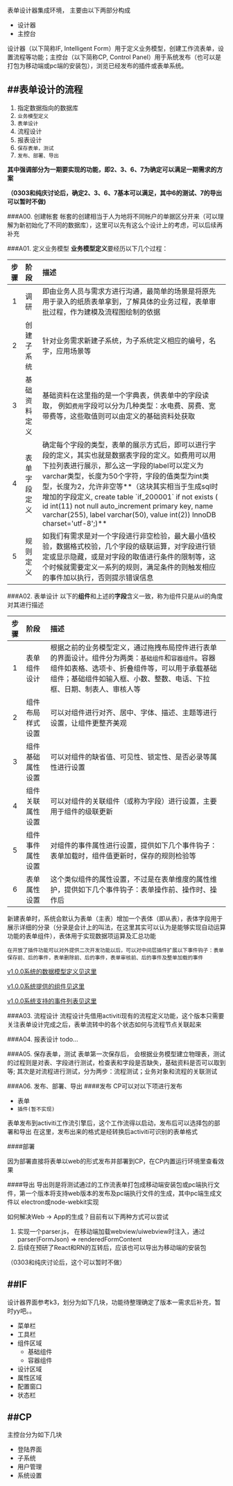 <!--
author: 不惑-农佳武
date: 2017-02-25
title: 工作流表单设计器设计文档 v1.0.0 （一、总体框架设计）
tags: 系统设计
category: 其它 
status: publish 
summary: 工作流表单设计器设计文档 v1.0.0，参考金蝶K3 BOS的系统实现对工作流表单设计器的功能进行分析设计
-->
表单设计器集成环境， 主要由以下两部分构成

+ 设计器
+ 主控台

设计器（以下简称IF, Intelligent Form）用于定义业务模型，创建工作流表单，设置流程等功能；主控台（以下简称CP, Control Panel）用于系统发布（也可以是打包为移动端或pc端的安装包），浏览已经发布的插件或表单系统。


##表单设计的流程
----------------------

1. 指定数据指向的数据库
2. ```业务模型定义```
3. ```表单设计```
4. 流程设计
5. 报表设计
6. ```保存表单，测试```
7. ```发布、部署、导出```

**其中强调部分为一期要实现的功能，即2、3、6、7为确定可以满足一期需求的方案**

**（0303和纯庆讨论后，确定2、3、6、7基本可以满足，其中6的测试、7的导出可以暂时不做)**

###A00. 创建帐套
帐套的创建相当于人为地将不同帐户的单据区分开来（可以理解为新初始化了不同的数据库），这里可以先有这么个设计上的考虑，可以后续再补充

###A01. 定义业务模型
**业务模型定义**要经历以下几个过程：

|步骤|阶段|描述|
|:------:|:----|:----|
|1| 调研| 即由业务人员与需求方进行沟通，最简单的场景是将原先用于录入的纸质表单拿到，了解具体的业务过程，表单审批过程，作为建模及流程图绘制的依据|
|2| 创建子系统| 针对业务需求新建子系统，为子系统定义相应的编号，名字，应用场景等|
|3| 基础资料定义| 基础资料在这里指的是一个字典表，供表单中的字段读取， 例如```费用```字段可以分为几种类型：水电费、房费、宽带费等，这些取值则可以由定义的基础资料处获取|
|4| 表单字段定义| 确定每个字段的类型，表单的展示方式后，即可以进行字段的定义，其实也就是数据表字段的定义。如费用可以用下拉列表进行展示，那么这一字段的label可以定义为varchar类型，长度为50个字符，字段的值类型为int类型，长度为2，允许非空等**（这块其实相当于生成sql时增加的字段定义, create table \`if_200001\` if not exists ( id int(11) not null auto_increment primary key, name varchar(255), label varchar(50), value int(2)) InnoDB charset='utf-8';)**|
|5| 规则定义| 如我们有需求是对一个字段进行非空检验，最大最小值校验，数据格式校验，几个字段的级联运算，对字段进行锁定或显示隐藏，或是对字段的取值进行条件的限制等，这个时候就需要定义一系列的规则，满足条件的则触发相应的事件加以执行，否则提示错误信息|


###A02. 表单设计
以下的**组件**和上述的**字段**含义一致，称为组件只是从ui的角度对其进行描述

|步骤|阶段|描述|
|:------:|:----|:----|
|1| 表单组件设计| 根据之前的业务模型定义，通过拖拽布局控件进行表单的界面设计。组件分为两类：```基础组件```和```容器组件```。容器组件如表格、选项卡、折叠组件等，可以用于承载基础组件；基础组件如输入框、小数、整数、电话、下拉框、日期、制表人、审核人等|
|2| 组件布局样式设置| 可以对组件进行对齐、居中、字体、描述、主题等进行设置，让组件更整齐美观|
|3| 组件基础属性设置| 可以对组件的缺省值、可见性、锁定性、是否必录等属性进行设置|
|4| 组件关联属性设置| 可以对组件的关联组件（或称为字段）进行设置，主要用于组件的级联更新|
|5| 组件事件属性设置| 对组件的事件属性进行设置，提供如下几个事件钩子：表单加载时，组件值更新时，保存的规则检验等|
|6| 表单属性设置| 这个类似组件的属性设置，不过是在表单维度的属性维护，提供如下几个事件钩子：表单操作前、操作时、操作后|

新建表单时，系统会默认为表单（主表）增加一个表体（即从表），表体字段用于展示详细的分录（分录是会计上的叫法，在这里其实可以认为是能够实现自动运算功能的表单组件），表体用于实现数据项运算及汇总功能

```在开放了插件功能可以对外提供二次开发功能以后，可以对中间层插件扩展以下事件钩子：表单保存前、后的事件，表单删除前、后的事件，表单审核前、后的事件及整单加载的事件```


[v1.0.0系统的数据模型定义见这里](http://172.16.1.15:8080/blog/IntelliForm/FieldDefinitions.html)

[v1.0.0系统提供的组件见这里](http://172.16.1.15:8080/blog/IntelliForm/CompontList.html)

[v1.0.0系统支持的事件列表见这里](http://172.16.1.15:8080/blog/IntelliForm/EventList.html)


###A03. 流程设计
流程设计先借用activiti现有的流程定义功能，这个版本只需要关注表单设计完成之后，表单流转中的各个状态如何与流程节点关联起来

###A04. 报表设计
todo...

###A05. 保存表单，测试
表单第一次保存后， 会根据业务模型建立物理表，测试的过程则是对表、字段进行测试，检查表和字段是否缺失，基础资料是否可以取到等; 其次是对流程进行测试，分为两步：流程测试；业务对象和流程的关联测试


###A06. 发布、部署、导出
####发布
CP可以对以下项进行发布

* 表单
* ```插件(暂不实现)```

表单发布到activiti工作流引擎后，这个工作流得以启动，发布后可以选择包的部署和导出
在这里，发布出来的格式是经转换后activiti可识别的表单格式

####部署

因为部署直接将表单以web的形式发布并部署到CP，在CP内置运行环境里查看效果

####导出
导出则是将测试通过的工作流表单打包成移动端安装包或pc端执行文件，第一个版本将支持web版本的发布及pc端执行文件的生成，其中pc端生成文件以 electron或node-webkit实现

如何解决Web -> App的生成？目前有以下两种方式可以尝试
1. 实现一个parser.js， 在移动端加载webview/uiwebview时注入，通过parser(FormJson) => renderedFormContent
2. 后续在预研了React和RN的互转后，应该也可以导出为移动端的安装包

（0303和纯庆讨论后，这个可以暂时不做）

##IF
----------------------

设计器界面参考k3，划分为如下几块，功能待整理确定了版本一需求后补充，暂时yy吧。。

+ 菜单栏
+ 工具栏
+ 组件区域
  + 基础组件
  + 容器组件
+ 设计区域
+ 属性区域
+ 配置窗口
+ 状态栏


##CP
----------------------

主控台分为如下几块

+ 登陆界面
+ 子系统
+ 用户管理
+ 系统设置